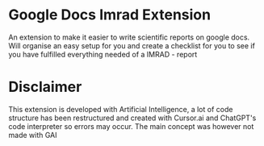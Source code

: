 # Google Docs Imrad Extension
 An extension to make it easier to write scientific reports on google docs. Will organise an easy setup for you and create a checklist for you to see if you have fulfilled everything needed of a IMRAD - report

# Disclaimer    
This extension is developed with Artificial Intelligence, a lot of code structure has been restructured and created with Cursor.ai and ChatGPT's code interpreter so errors may occur. The main concept was however not made with GAI 